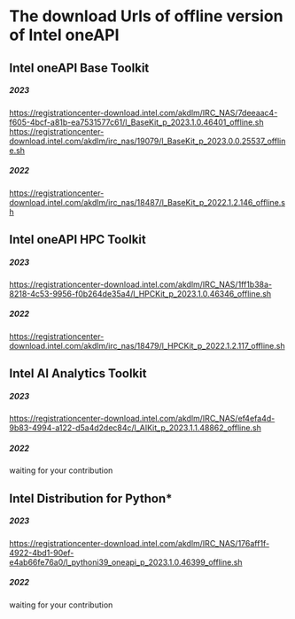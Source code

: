 # The download Urls of offline version of Intel oneAPI



## Intel oneAPI Base Toolkit 

##### 2023
https://registrationcenter-download.intel.com/akdlm/IRC_NAS/7deeaac4-f605-4bcf-a81b-ea7531577c61/l_BaseKit_p_2023.1.0.46401_offline.sh   
https://registrationcenter-download.intel.com/akdlm/irc_nas/19079/l_BaseKit_p_2023.0.0.25537_offline.sh   

##### 2022
https://registrationcenter-download.intel.com/akdlm/irc_nas/18487/l_BaseKit_p_2022.1.2.146_offline.sh   



## Intel oneAPI HPC Toolkit 

##### 2023
https://registrationcenter-download.intel.com/akdlm/IRC_NAS/1ff1b38a-8218-4c53-9956-f0b264de35a4/l_HPCKit_p_2023.1.0.46346_offline.sh   

##### 2022
https://registrationcenter-download.intel.com/akdlm/irc_nas/18479/l_HPCKit_p_2022.1.2.117_offline.sh   



## Intel AI Analytics Toolkit

##### 2023
https://registrationcenter-download.intel.com/akdlm/IRC_NAS/ef4efa4d-9b83-4994-a122-d5a4d2dec84c/l_AIKit_p_2023.1.1.48862_offline.sh   

##### 2022
waiting for your contribution



## Intel Distribution for Python*

##### 2023
https://registrationcenter-download.intel.com/akdlm/IRC_NAS/176aff1f-4922-4bd1-90ef-e4ab66fe76a0/l_pythoni39_oneapi_p_2023.1.0.46399_offline.sh   

##### 2022
waiting for your contribution

